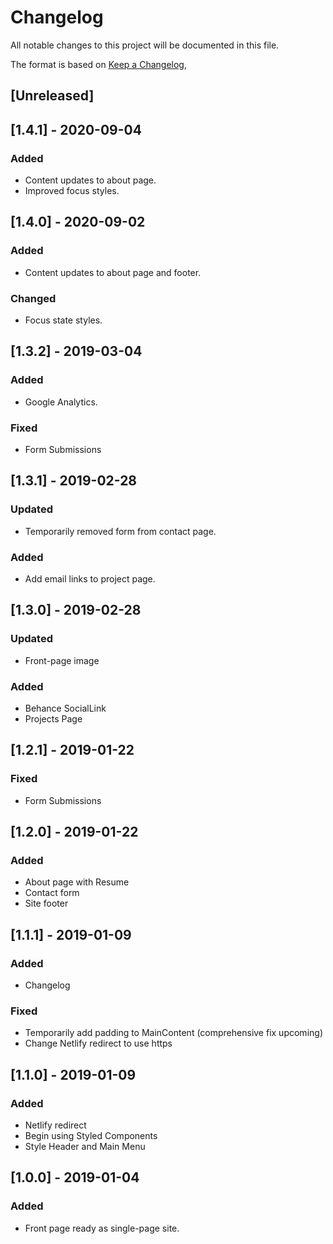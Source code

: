 # Changelog

All notable changes to this project will be documented in this file.

The format is based on [Keep a Changelog](https://keepachangelog.com/en/1.0.0/),

## [Unreleased]

## [1.4.1] - 2020-09-04

### Added

- Content updates to about page.
- Improved focus styles.

## [1.4.0] - 2020-09-02

### Added

- Content updates to about page and footer.

### Changed

- Focus state styles.

## [1.3.2] - 2019-03-04

### Added

- Google Analytics.

### Fixed

- Form Submissions

## [1.3.1] - 2019-02-28

### Updated

- Temporarily removed form from contact page.

### Added

- Add email links to project page.

## [1.3.0] - 2019-02-28

### Updated

- Front-page image

### Added

- Behance SocialLink
- Projects Page

## [1.2.1] - 2019-01-22

### Fixed

- Form Submissions

## [1.2.0] - 2019-01-22

### Added

- About page with Resume
- Contact form
- Site footer

## [1.1.1] - 2019-01-09

### Added

- Changelog

### Fixed

- Temporarily add padding to MainContent (comprehensive fix upcoming)
- Change Netlify redirect to use https

## [1.1.0] - 2019-01-09

### Added

- Netlify redirect
- Begin using Styled Components
- Style Header and Main Menu

## [1.0.0] - 2019-01-04

### Added

- Front page ready as single-page site.
